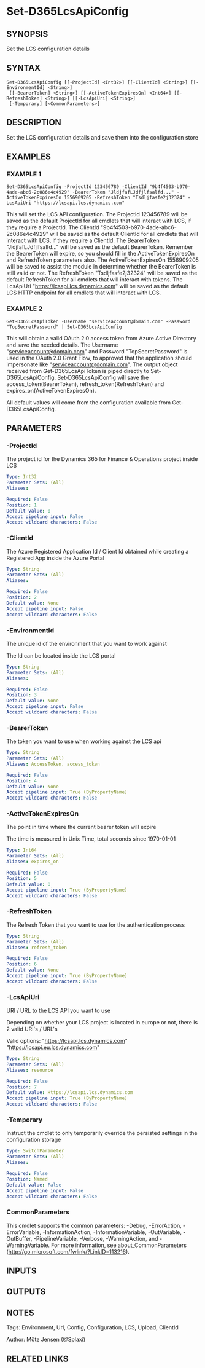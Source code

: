 ﻿---
external help file: d365fo.tools-help.xml
Module Name: d365fo.tools
online version:
schema: 2.0.0
---

# Set-D365LcsApiConfig

## SYNOPSIS
Set the LCS configuration details

## SYNTAX

```
Set-D365LcsApiConfig [[-ProjectId] <Int32>] [[-ClientId] <String>] [[-EnvironmentId] <String>]
 [[-BearerToken] <String>] [[-ActiveTokenExpiresOn] <Int64>] [[-RefreshToken] <String>] [[-LcsApiUri] <String>]
 [-Temporary] [<CommonParameters>]
```

## DESCRIPTION
Set the LCS configuration details and save them into the configuration store

## EXAMPLES

### EXAMPLE 1
```
Set-D365LcsApiConfig -ProjectId 123456789 -ClientId "9b4f4503-b970-4ade-abc6-2c086e4c4929" -BearerToken "JldjfafLJdfjlfsalfd..." -ActiveTokenExpiresOn 1556909205 -RefreshToken "Tsdljfasfe2j32324" -LcsApiUri "https://lcsapi.lcs.dynamics.com"
```

This will set the LCS API configuration.
The ProjectId 123456789 will be saved as the default ProjectId for all cmdlets that will interact with LCS, if they require a ProjectId.
The ClientId "9b4f4503-b970-4ade-abc6-2c086e4c4929" will be saved as the default ClientId for all cmdlets that will interact with LCS, if they require a ClientId.
The BearerToken "JldjfafLJdfjlfsalfd..." will be saved as the default BearerToken.
Remember the BearerToken will expire, so you should fill in the ActiveTokenExpiresOn and RefreshToken parameters also.
The ActiveTokenExpiresOn 1556909205 will be saved to assist the module in determine whether the BearerToken is still valid or not.
The RefreshToken "Tsdljfasfe2j32324" will be saved as the default RefreshToken for all cmdlets that will interact with tokens.
The LcsApiUri "https://lcsapi.lcs.dynamics.com" will be saved as the default LCS HTTP endpoint for all cmdlets that will interact with LCS.

### EXAMPLE 2
```
Get-D365LcsApiToken -Username "serviceaccount@domain.com" -Password "TopSecretPassword" | Set-D365LcsApiConfig
```

This will obtain a valid OAuth 2.0 access token from Azure Active Directory and save the needed details.
The Username "serviceaccount@domain.com" and Password "TopSecretPassword" is used in the OAuth 2.0 Grant Flow, to approved that the application should impersonate like "serviceaccount@domain.com".
The output object received from Get-D365LcsApiToken is piped directly to Set-D365LcsApiConfig.
Set-D365LcsApiConfig will save the access_token(BearerToken), refresh_token(RefreshToken) and expires_on(ActiveTokenExpiresOn).

All default values will come from the configuration available from Get-D365LcsApiConfig.

## PARAMETERS

### -ProjectId
The project id for the Dynamics 365 for Finance & Operations project inside LCS

```yaml
Type: Int32
Parameter Sets: (All)
Aliases:

Required: False
Position: 1
Default value: 0
Accept pipeline input: False
Accept wildcard characters: False
```

### -ClientId
The Azure Registered Application Id / Client Id obtained while creating a Registered App inside the Azure Portal

```yaml
Type: String
Parameter Sets: (All)
Aliases:

Required: False
Position: 2
Default value: None
Accept pipeline input: False
Accept wildcard characters: False
```

### -EnvironmentId
The unique id of the environment that you want to work against

The Id can be located inside the LCS portal

```yaml
Type: String
Parameter Sets: (All)
Aliases:

Required: False
Position: 3
Default value: None
Accept pipeline input: False
Accept wildcard characters: False
```

### -BearerToken
The token you want to use when working against the LCS api

```yaml
Type: String
Parameter Sets: (All)
Aliases: AccessToken, access_token

Required: False
Position: 4
Default value: None
Accept pipeline input: True (ByPropertyName)
Accept wildcard characters: False
```

### -ActiveTokenExpiresOn
The point in time where the current bearer token will expire

The time is measured in Unix Time, total seconds since 1970-01-01

```yaml
Type: Int64
Parameter Sets: (All)
Aliases: expires_on

Required: False
Position: 5
Default value: 0
Accept pipeline input: True (ByPropertyName)
Accept wildcard characters: False
```

### -RefreshToken
The Refresh Token that you want to use for the authentication process

```yaml
Type: String
Parameter Sets: (All)
Aliases: refresh_token

Required: False
Position: 6
Default value: None
Accept pipeline input: True (ByPropertyName)
Accept wildcard characters: False
```

### -LcsApiUri
URI / URL to the LCS API you want to use

Depending on whether your LCS project is located in europe or not, there is 2 valid URI's / URL's

Valid options:
"https://lcsapi.lcs.dynamics.com"
"https://lcsapi.eu.lcs.dynamics.com"

```yaml
Type: String
Parameter Sets: (All)
Aliases: resource

Required: False
Position: 7
Default value: Https://lcsapi.lcs.dynamics.com
Accept pipeline input: True (ByPropertyName)
Accept wildcard characters: False
```

### -Temporary
Instruct the cmdlet to only temporarily override the persisted settings in the configuration storage

```yaml
Type: SwitchParameter
Parameter Sets: (All)
Aliases:

Required: False
Position: Named
Default value: False
Accept pipeline input: False
Accept wildcard characters: False
```

### CommonParameters
This cmdlet supports the common parameters: -Debug, -ErrorAction, -ErrorVariable, -InformationAction, -InformationVariable, -OutVariable, -OutBuffer, -PipelineVariable, -Verbose, -WarningAction, and -WarningVariable.
For more information, see about_CommonParameters (http://go.microsoft.com/fwlink/?LinkID=113216).

## INPUTS

## OUTPUTS

## NOTES
Tags: Environment, Url, Config, Configuration, LCS, Upload, ClientId

Author: Mötz Jensen (@Splaxi)

## RELATED LINKS
